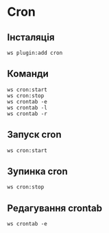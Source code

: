 # Cron


## Інсталяція

```shell
ws plugin:add cron
```

## Команди

```shell
ws cron:start
ws cron:stop
ws crontab -e
ws crontab -l
ws crontab -r
```


## Запуск cron

```shell
ws cron:start
```


## Зупинка cron

```shell
ws cron:stop
```


## Редагування crontab

```shell
ws crontab -e
```

